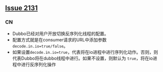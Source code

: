 
## [Issue 2131](https://github.com/apache/incubator-dubbo/issues/2131)

### CN

- Dubbo已经对用户开放切换反序列化线程的配置。
- 配置方式就是在consumer请求的URL中添加参数`decode.in.io=true/false`。
- 如果设置`decode.in.io=true`，代表将在io进程中进行序列化动作。否则，则代表Dubbo将在dubbo线程中进行。如果不设置，则默认为 `true`，将在io进程中进行反序列化操作